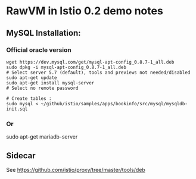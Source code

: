 
# RawVM in Istio 0.2 demo notes

## MySQL Installation:

### Official oracle version
```shell
wget https://dev.mysql.com/get/mysql-apt-config_0.8.7-1_all.deb
sudo dpkg -i mysql-apt-config_0.8.7-1_all.deb
# Select server 5.7 (default), tools and previews not needed/disabled
sudo apt-get update
sudo apt-get install mysql-server
# Select no remote password

# Create tables :
sudo mysql < ~/github/istio/samples/apps/bookinfo/src/mysql/mysqldb-init.sql
```

### Or
sudo apt-get mariadb-server

## Sidecar
See
https://github.com/istio/proxy/tree/master/tools/deb
